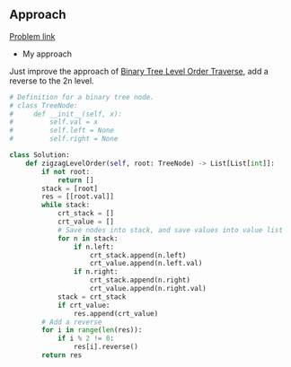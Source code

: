 ## Approach

[Problem link](https://leetcode.com/problems/binary-tree-zigzag-level-order-traversal/)

- My approach

Just improve the approach of [Binary Tree Level Order Traverse](https://github.com/Chunar5354/some_notes/blob/master/leetcode/problems/BinaryTreeLevelOrderTraverse.md), add a reverse to the 2n level.

```python
# Definition for a binary tree node.
# class TreeNode:
#     def __init__(self, x):
#         self.val = x
#         self.left = None
#         self.right = None

class Solution:
    def zigzagLevelOrder(self, root: TreeNode) -> List[List[int]]:
        if not root:
            return []
        stack = [root]
        res = [[root.val]]
        while stack:
            crt_stack = []
            crt_value = []
            # Save nodes into stack, and save values into value list
            for n in stack:
                if n.left:
                    crt_stack.append(n.left)
                    crt_value.append(n.left.val)
                if n.right:
                    crt_stack.append(n.right)
                    crt_value.append(n.right.val)
            stack = crt_stack
            if crt_value:
                res.append(crt_value)
        # Add a reverse
        for i in range(len(res)):
            if i % 2 != 0:
                res[i].reverse()
        return res
```
